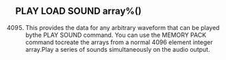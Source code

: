 ## PLAY LOAD SOUND array%()

4095. This provides the data for any arbitrary waveform that can be played bythe PLAY SOUND command. You can use the MEMORY PACK command tocreate the arrays from a normal 4096 element integer array.Play a series of sounds simultaneously on the audio output.